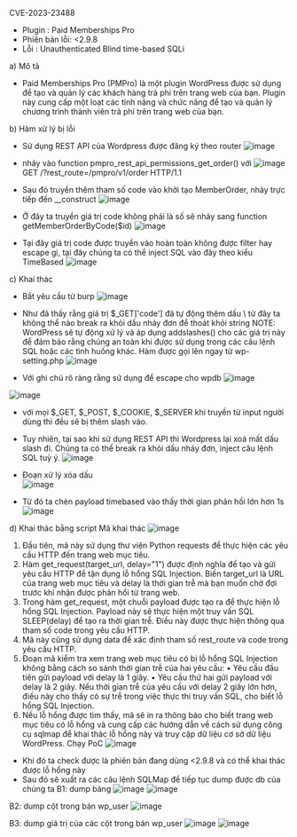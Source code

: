 CVE-2023-23488
- Plugin : Paid Memberships Pro
- Phiên bản lỗi: <2.9.8
- Lỗi : Unauthenticated Blind time-based SQLi
  
a) Mô tả
- Paid Memberships Pro (PMPro) là một plugin WordPress được sử dụng để tạo và quản lý các khách hàng trả phí trên trang web của bạn. Plugin này cung cấp một loạt các tính năng và chức năng để tạo và quản lý chương trình thành viên trả phí trên trang web của bạn.
  
b) Hàm xử lý bị lỗi
- Sử dụng REST API của Wordpress được đăng ký theo router
![image](https://github.com/Manh130902/wordpress/assets/93723285/3176f175-719e-4f49-8967-62a1be2d3693)
- nhảy vào function pmpro_rest_api_permissions_get_order() với
![image](https://github.com/Manh130902/wordpress/assets/93723285/457b73bf-52d2-4b90-9fdb-9cdf0c76cb1f)
GET /?rest_route=/pmpro/v1/order HTTP/1.1
- Sau đó truyền thêm tham số code vào khởi tạo MemberOrder, nhảy trực tiếp đến __construct
![image](https://github.com/Manh130902/wordpress/assets/93723285/a35010e6-09c0-49af-82e2-c6d7680a7c47)

- Ở đây ta truyền giá trị code không phải là số sẽ nhảy sang function  getMemberOrderByCode($id)
![image](https://github.com/Manh130902/wordpress/assets/93723285/4d779e13-9639-4dd0-9e9e-adc62fdd581c)

- Tại đây giá trị code được truyền vào hoàn toàn không được filter hay escape gì, tại đây chúng ta có thể inject SQL vào đây theo kiểu TimeBased
![image](https://github.com/Manh130902/wordpress/assets/93723285/0407428f-86a5-48c4-8daf-08a3195392b3)

c) Khai thác 
- Bắt yêu cầu từ burp 
![image](https://github.com/Manh130902/wordpress/assets/93723285/a46699da-8870-4def-959f-e617a5a8c099)

 - Như đã thấy rằng giá trị $_GET['code'] đã tự động thêm dấu \ từ đây ta không thể nào break ra khỏi dấu nháy đơn để thoát khỏi string
NOTE: WordPress sẽ tự động xử lý và áp dụng addslashes() cho các giá trị này để đảm bảo rằng chúng an toàn khi được sử dụng trong các câu lệnh SQL hoặc các tình huống khác. Hàm được gọi lên ngay từ wp-setting.php
 ![image](https://github.com/Manh130902/wordpress/assets/93723285/0191b304-e5a7-49e8-99f0-d64cfbd8f153)

- Với ghi chú rõ ràng rằng sử dụng để escape cho wpdb
![image](https://github.com/Manh130902/wordpress/assets/93723285/b85c98cd-be0a-47c5-a903-af55e49e1a87)

![image](https://github.com/Manh130902/wordpress/assets/93723285/895885cf-3f7d-4fa2-86a5-302e7bf379d1)

- với mọi $_GET, $_POST, $_COOKIE, $_SERVER khi truyền từ input người dùng thì đều sẽ bị thêm slash vào.
- Tuy nhiên, tại sao khi sử dụng REST API thì Wordpress lại xoá mất dấu slash đi. Chúng ta có thể break ra khỏi dấu nháy đơn, inject câu lệnh SQL tuỳ ý.
![image](https://github.com/Manh130902/wordpress/assets/93723285/ebaedfea-d519-484b-acfc-500cbfc127c2)

- Đoạn xử lý xóa dấu \
![image](https://github.com/Manh130902/wordpress/assets/93723285/bb90e49e-ae67-4196-8d18-46076b24cc22)

- Từ đó ta chèn payload timebased vào thấy thời gian phản hồi lớn hơn 1s
![image](https://github.com/Manh130902/wordpress/assets/93723285/25a551ac-5875-4b76-8e7b-7b5c62b96d3a)

d) Khai thác bằng script
Mã khai thác
![image](https://github.com/Manh130902/wordpress/assets/93723285/1eec599e-5636-4946-8eb0-face147d2118)


1.	Đầu tiên, mã này sử dụng thư viện Python requests để thực hiện các yêu cầu HTTP đến trang web mục tiêu.
2.	Hàm get_request(target_url, delay="1") được định nghĩa để tạo và gửi yêu cầu HTTP để tận dụng lỗ hổng SQL Injection. Biến target_url là URL của trang web mục tiêu và delay là thời gian trễ mà bạn muốn chờ đợi trước khi nhận được phản hồi từ trang web.
3.	Trong hàm get_request, một chuỗi payload được tạo ra để thực hiện lỗ hổng SQL Injection. Payload này sẽ thực hiện một truy vấn SQL SLEEP(delay) để tạo ra thời gian trễ. Điều này được thực hiện thông qua tham số code trong yêu cầu HTTP.
4.	Mã này cũng sử dụng data để xác định tham số rest_route và code trong yêu cầu HTTP.
5.	Đoạn mã kiểm tra xem trang web mục tiêu có bị lỗ hổng SQL Injection không bằng cách so sánh thời gian trễ của hai yêu cầu:
  •	Yêu cầu đầu tiên gửi payload với delay là 1 giây.
  •	Yêu cầu thứ hai gửi payload với delay là 2 giây. Nếu thời gian trễ của yêu cầu với delay 2 giây lớn hơn, điều này cho thấy có sự trễ trong việc thực thi truy vấn SQL, cho biết lỗ hổng SQL Injection.
6.	Nếu lỗ hổng được tìm thấy, mã sẽ in ra thông báo cho biết trang web mục tiêu có lỗ hổng và cung cấp các hướng dẫn về cách sử dụng công cụ sqlmap để khai thác lỗ hổng này và truy cập dữ liệu cơ sở dữ liệu WordPress.
Chạy PoC
![image](https://github.com/Manh130902/wordpress/assets/93723285/87567d95-cb84-40b2-907d-74b4ed69fde7)

- Khi đó ta check được là phiên bản đang dùng <2.9.8 và có thể khai thác được lỗ hổng này
- Sau đó sẽ xuất ra các câu lệnh SQLMap để tiếp tục dump được db của chúng ta
B1: dump bảng
![image](https://github.com/Manh130902/wordpress/assets/93723285/a09d0dab-415e-4452-a792-421ba340d3f7)
![image](https://github.com/Manh130902/wordpress/assets/93723285/c2db2f9e-ac78-4cc1-a1c3-8718018adac2)

 
B2: dump cột trong bản wp_user 
![image](https://github.com/Manh130902/wordpress/assets/93723285/6e365348-a838-487c-9987-1f5870d5a572)

B3: dump giá trị của các cột trong bản wp_user
![image](https://github.com/Manh130902/wordpress/assets/93723285/f4d19656-6234-46a4-a960-e21b4fbc710c)
![image](https://github.com/Manh130902/wordpress/assets/93723285/50630fe1-c200-4624-830d-4b350736ea39)

 
